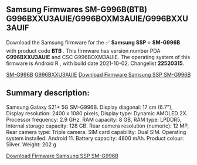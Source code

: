<h2>Samsung Firmwares SM-G996B(BTB) G996BXXU3AUIE/G996BOXM3AUIE/G996BXXU3AUIF</h2>
Download the Samsung firmware for the ✅ <strong>Samsung SSP </strong> ⭐ <strong>SM-G996B</strong> with product code <strong>BTB</strong> . This firmware has version number PDA <strong>G996BXXU3AUIE</strong> and CSC G996BOXM3AUIE. The operating system of this firmware is Android R , with build date 2021-10-02. Changelist <strong>22520315</strong>.


[SM-G996B](https://samfirm.shop/samsung/model/SM-G996B)
[G996BXXU3AUIE](https://samfirm.shop/samsung/pda/G996BXXU3AUIE)
[Download Firmware Samsung SSP SM-G996B](https://samfirm.shop/samsung/firmware/462146)
<h2>Summary description:</h2>
<p>Samsung Galaxy S21+ 5G SM-G996B. Display diagonal: 17 cm (6.7"), Display resolution: 2400 x 1080 pixels, Display type: Dynamic AMOLED 2X. Processor frequency: 2.9 GHz. RAM capacity: 8 GB, RAM type: LPDDR5, Internal storage capacity: 128 GB. Rear camera resolution (numeric): 12 MP, Rear camera type: Triple camera. SIM card capability: Dual SIM. Operating system installed: Android 11. Battery capacity: 4800 mAh. Product colour: Silver. Weight: 202 g</p>


[Download Firmware Samsung SSP SM-G996B](https://samfirm.shop/samsung/firmware/462146)
